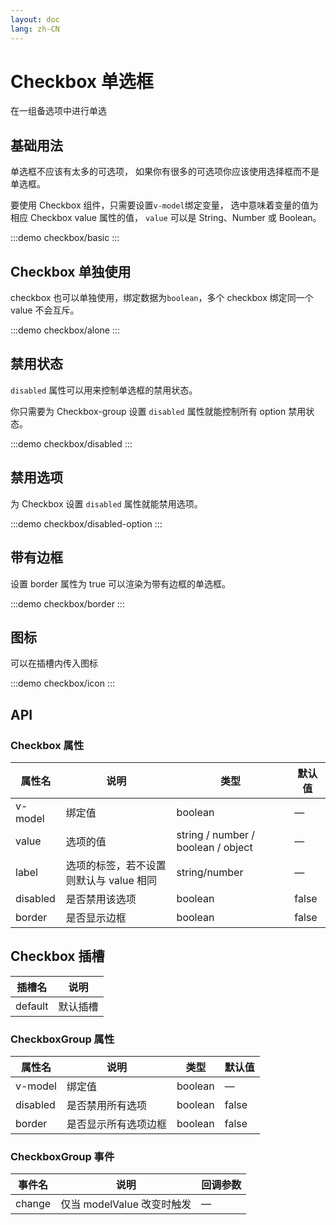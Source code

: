 ```yaml
---
layout: doc
lang: zh-CN
---
```


# Checkbox 单选框

在一组备选项中进行单选

## 基础用法

单选框不应该有太多的可选项， 如果你有很多的可选项你应该使用选择框而不是单选框。

要使用 Checkbox 组件，只需要设置`v-model`绑定变量， 选中意味着变量的值为相应 Checkbox
value 属性的值， `value` 可以是 String、Number 或 Boolean。

:::demo
checkbox/basic
:::

## Checkbox 单独使用

checkbox 也可以单独使用，绑定数据为`boolean`，多个 checkbox 绑定同一个 value 不会互斥。

:::demo
checkbox/alone
:::

## 禁用状态

`disabled` 属性可以用来控制单选框的禁用状态。

你只需要为 Checkbox-group 设置 `disabled` 属性就能控制所有 option 禁用状态。

:::demo
checkbox/disabled
:::

## 禁用选项

为 Checkbox 设置 `disabled` 属性就能禁用选项。

:::demo
checkbox/disabled-option
:::

## 带有边框

设置 border 属性为 true 可以渲染为带有边框的单选框。

:::demo
checkbox/border
:::

## 图标

可以在插槽内传入图标

:::demo
checkbox/icon
:::

## API

### Checkbox 属性

| 属性名   | 说明                                    | 类型                               | 默认值 |
| -------- | --------------------------------------- | ---------------------------------- | ------ |
| v-model  | 绑定值                                  | boolean                            | —      |
| value    | 选项的值                                | string / number / boolean / object | —      |
| label    | 选项的标签，若不设置则默认与 value 相同 | string/number                      | —      |
| disabled | 是否禁用该选项                          | boolean                            | false  |
| border   | 是否显示边框                            | boolean                            | false  |

## Checkbox 插槽

| 插槽名  | 说明     |
| ------- | -------- |
| default | 默认插槽 |

### CheckboxGroup 属性

| 属性名   | 说明                 | 类型    | 默认值 |
| -------- | -------------------- | ------- | ------ |
| v-model  | 绑定值               | boolean | —      |
| disabled | 是否禁用所有选项     | boolean | false  |
| border   | 是否显示所有选项边框 | boolean | false  |

### CheckboxGroup 事件

| 事件名 | 说明                       | 回调参数 |
| ------ | -------------------------- | -------- |
| change | 仅当 modelValue 改变时触发 | —        |
